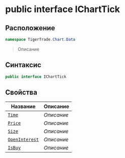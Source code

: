 
# public interface IChartTick
## Расположение
```csharp
namespace TigerTrade.Chart.Data
```



> Описание

## Синтаксис
```csharp
public interface IChartTick
```


## Свойства
| Название | Описание |
| --- | --- |
| [`Time`](./IChartTick.cs/Свойства/Time.md) | *Описание* |
| [`Price`](./IChartTick.cs/Свойства/Price.md) | *Описание* |
| [`Size`](./IChartTick.cs/Свойства/Size.md) | *Описание* |
| [`OpenInterest`](./IChartTick.cs/Свойства/OpenInterest.md) | *Описание* |
| [`IsBuy`](./IChartTick.cs/Свойства/IsBuy.md) | *Описание* |



